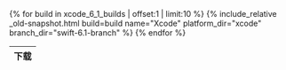 <table id="osx-builds" class="downloads">
    <thead>
        <tr>
            <th class="download">下载</th>
        </tr>
    </thead>
    <tbody>
        {% for build in xcode_6_1_builds | offset:1 | limit:10 %}
            {% include_relative _old-snapshot.html build=build name="Xcode" platform_dir="xcode" branch_dir="swift-6.1-branch" %}
        {% endfor %}
    </tbody>
</table>